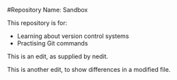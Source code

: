 #Repository Name: Sandbox

This repository is for:

* Learning about version control systems
* Practising Git commands 

This is an edit, as supplied by nedit.

This is another edit, to show differences in a modified file.
